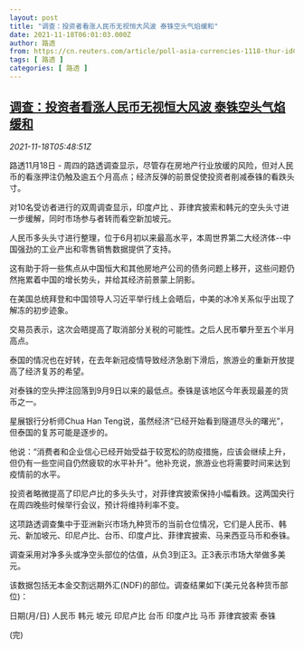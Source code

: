 ```yaml
---
layout: post
title: "调查：投资者看涨人民币无视恒大风波 泰铢空头气焰缓和"
date: 2021-11-18T06:01:03.000Z
author: 路透
from: https://cn.reuters.com/article/poll-asia-currencies-1118-thur-idCNKBS2I30DF
tags: [ 路透 ]
categories: [ 路透 ]
---
```

<!--1637215263000-->
[调查：投资者看涨人民币无视恒大风波 泰铢空头气焰缓和](https://cn.reuters.com/article/poll-asia-currencies-1118-thur-idCNKBS2I30DF)
------

<div>
<div><i>2021-11-18T05:48:51Z</i></div><p>路透11月18日 - 周四的路透调查显示，尽管存在房地产行业放缓的风险，但对人民币的看涨押注仍触及逾五个月高点；经济反弹的前景促使投资者削减泰铢的看跌头寸。</p><p>对10名受访者进行的双周调查显示，印度卢比 、菲律宾披索和韩元的空头头寸进一步缓解，同时市场参与者转而看空新加坡元。</p><p>人民币多头头寸进行整理，位于6月初以来最高水平，本周世界第二大经济体--中国强劲的工业产出和零售销售数据提供了支持。</p><p>这有助于将一些焦点从中国恒大和其他房地产公司的债务问题上移开，这些问题仍然拖累着中国的增长势头，并给其经济前景蒙上阴影。</p><p>在美国总统拜登和中国领导人习近平举行线上会晤后，中美的冰冷关系似乎出现了解冻的初步迹象。</p><p>交易员表示，这次会晤提高了取消部分关税的可能性。之后人民币攀升至五个半月高点。</p><p>泰国的情况也在好转，在去年新冠疫情导致经济急剧下滑后，旅游业的重新开放提高了经济复苏的希望。</p><p>对泰铢的空头押注回落到9月9日以来的最低点。泰铢是该地区今年表现最差的货币之一。</p><p>星展银行分析师Chua Han Teng说，虽然经济“已经开始看到隧道尽头的曙光”，但泰国的复苏可能是逐步的。</p><p>他说：“消费者和企业信心已经开始受益于较宽松的防疫措施，应该会继续上升，但仍有一些空间自仍然疲软的水平补升”。他补充说，旅游业也将需要时间来达到疫情前的水平。</p><p>投资者略微提高了印尼卢比的多头头寸，对菲律宾披索保持小幅看跌。这两国央行在周四晚些时候举行会议，预计将维持利率不变。</p><p>这项路透调查集中于亚洲新兴市场九种货币的当前仓位情况，它们是人民币、韩元、新加坡元、印尼卢比、台币、印度卢比、菲律宾披索、马来西亚马币和泰铢。</p><p>调查采用对净多头或净空头部位的估值，从负3到正3。正3表示市场大举做多美元。</p><p>该数据包括无本金交割远期外汇(NDF)的部位。调查结果如下(美元兑各种货币部位)：</p><p>日期(月/日) 人民币 韩元 坡元 印尼卢比 台币 印度卢比 马币 菲律宾披索 泰铢</p><p>(完)</p>
</div>

